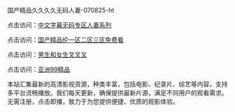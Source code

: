 国产精品久久久久无码人妻-070825-ht

点击访问：<a href="https://heiliaoga6s9v.pages.dev">中文字幕无码专区人妻系列</a>

点击访问：<a href="https://heiliaoow5kzm.pages.dev">国产精品伦一区二区三区免费看</a>

点击访问：<a href="https://heiliao2dmwwy.pages.dev">男生和女生叉叉叉</a>

点击访问：<a href="https://heiliaoll4qsx.pages.dev">亚洲99精品</a>

本站汇集最新的高清影视资源，种类丰富，包括电影、纪录片、综艺等内容，支持多平台流畅播放。我们每天更新，确保提供最新片源，满足不同用户的观看需求。无需注册，点击即播，致力于为您提供便捷、优质的观影体验。

<span style="display:none;">[Canonical link](）</span>
